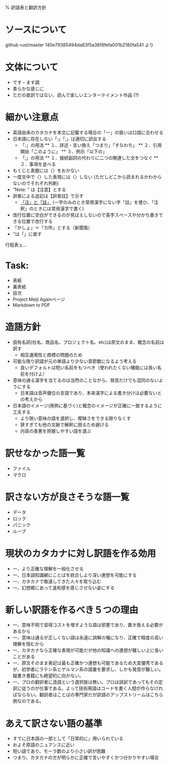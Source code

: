 % 訳語表と翻訳方針

# ソースについて

github rust/master 140e79385494da83f5a36f8fefa001b2180fa541 より

# 文体について

- です・ます調
- 柔らかな感じに
- ただの直訳ではない、読んで楽しいエンターテイメント作品 (?)

# 細かい注意点

- 英語由来のカタカナを本文に記載する場合の「ー」の扱いは口語に合わせる
- 日本語に存在しない「:」「;」は適切に訳出する
	* 「:」の用法
		** １、詳述・言い換え「つまり」「すなわち」
		** ２、引用開始「このように」
		** ３、例示「以下の」
	* 「;」の用法
		** １．接続副詞の代わりに二つの関連した文をつなぐ
		** ２．事項を並べる
- もくじと表題には〈〉をおかない
- 一度文中で〈〉した表現には〈〉しない
	(ただしどこから読まれるかわからないのでそれぞれ判断)
- "Note: " は【注意】とする
- 訳者による追記は【訳者註】で示す
	* [「注」と「註」][chu]
	(一字のみのとき常用漢字にない字「註」を使ひ、「注釈」のときには常用漢字で書く)
- 改行位置に空白ができるのが見ばえしないので英字スぺースや分かち書きできる位置で改行する
- 「かしょ」＝「カ所」とする（新聞風）
- ‘’は「」に直す

[chu]: http://d.hatena.ne.jp/apkz/20060124/p1

行程表ェ…

# Task:

- 表紙
- 裏表紙
- 目次
- Project Meiji Againページ
- Markdown to PDF

# 造語方針

- 固有名詞(社名、商品名、プロジェクト名、etc)は原文のまま、概念の名前は訳す
	* 相互運用性と商標の問題のため
- 可能な限り訳語が元の単語より少ない音節数になるよう考える
	* 良いデフォルトは短い名前をもつべき（使われたくない機能には長い名前を付けよ）
- 意味の通る漢字を当てるのは当然のことながら、発音だけでも混同のないようにする
	* 日本語は音声優位の言語であり、本来漢字による書き分けは必要ないとの考えから
- 日本語のイメージ(用例に基づく)と概念のイメージが正確に一致するように工夫する
	* より狭い意味の語を選択し、曖昧さをできる限りなくす
	* 狭すぎても他の文脈で解釈に困るため避ける
	* 内容の善悪を把握しやすい語を選ぶ	

# 訳せなかった語一覧

- ファイル
- マクロ

# 訳さない方が良さそうな語一覧

- データ
- ロック
- パニック
- ループ

# 現状のカタカナに対し訳語を作る効用

- 一、より正確な理解を一般化させる
- 一、日本語知識網にことばを統合しより深い連想を可能にする
- 一、カタカナで敬遠してきた人々を取り込む
- 一、幻想郷にあって違和感を感じさせない姿にする

# 新しい訳語を作るべき５つの理由

- 一、意味不明で習得コストを増すような語は邪悪であり、置き換える必要があるから
- 一、意味は通るが正しくない語は永遠に誤解の種になり、正確で精度の高い理解を阻むから
- 一、カタカナなら正確な表現が可能だが他の知識への連想が難しい上に長いことがある
- 一、原文そのまま表記は最も正確かつ連想も可能であるため大変優秀であるが、初学者にラテン系とゲルマン系の語彙を要求し、しかも発音が難しい。縦書き書籍にも絶望的に向かない。
- 一、プロの翻訳者に造語という選択肢は無い。プロは誤訳であってもその定訳に従うのが仕事である。よって技術用語はコードを書く人間が作らなければならない。翻訳者はことばの専門家だが訳語のアップストリームはこちら側なのである。

# あえて訳さない語の基準

- すでに日本語の一部として「日常的に」用いられている
- およそ原語のニュアンスに近い
- 短い語であり、モーラ数のより小さい訳が困難
- つまり、カタカナの方が明らかに正確で言いやすくかつ分かりやすい場合

